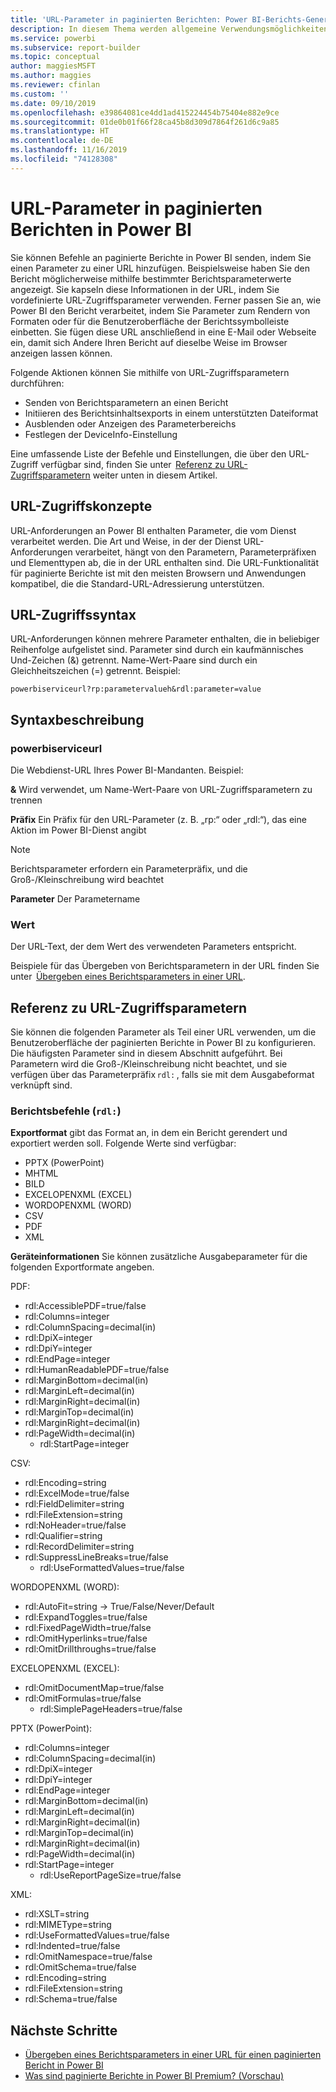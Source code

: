 ```yaml
---
title: 'URL-Parameter in paginierten Berichten: Power BI-Berichts-Generator'
description: In diesem Thema werden allgemeine Verwendungsmöglichkeiten für die Parameter des Berichts-Generators von Power BI für paginierte Berichte, die Eigenschaften, die Sie festlegen können, und vieles mehr beschrieben.
ms.service: powerbi
ms.subservice: report-builder
ms.topic: conceptual
author: maggiesMSFT
ms.author: maggies
ms.reviewer: cfinlan
ms.custom: ''
ms.date: 09/10/2019
ms.openlocfilehash: e39864081ce4dd1ad415224454b75404e882e9ce
ms.sourcegitcommit: 01de0b01f66f28ca45b8d309d7864f261d6c9a85
ms.translationtype: HT
ms.contentlocale: de-DE
ms.lasthandoff: 11/16/2019
ms.locfileid: "74128308"
---
```

# <a name="url-parameters-in-paginated-reports-in-power-bi"></a>URL-Parameter in paginierten Berichten in Power BI

Sie können Befehle an paginierte Berichte in Power BI senden, indem Sie einen Parameter zu einer URL hinzufügen. Beispielsweise haben Sie den Bericht möglicherweise mithilfe bestimmter Berichtsparameterwerte angezeigt. Sie kapseln diese Informationen in der URL, indem Sie vordefinierte URL-Zugriffsparameter verwenden. Ferner passen Sie an, wie Power BI den Bericht verarbeitet, indem Sie Parameter zum Rendern von Formaten oder für die Benutzeroberfläche der Berichtssymbolleiste einbetten. Sie fügen diese URL anschließend in eine E-Mail oder Webseite ein, damit sich Andere Ihren Bericht auf dieselbe Weise im Browser anzeigen lassen können. 

Folgende Aktionen können Sie mithilfe von URL-Zugriffsparametern durchführen: 

- Senden von Berichtsparametern an einen Bericht 
- Initiieren des Berichtsinhaltsexports in einem unterstützten Dateiformat 
- Ausblenden oder Anzeigen des Parameterbereichs 
- Festlegen der DeviceInfo-Einstellung 

Eine umfassende Liste der Befehle und Einstellungen, die über den URL-Zugriff verfügbar sind, finden Sie unter  [Referenz zu URL-Zugriffsparametern](#url-access-parameter-reference) weiter unten in diesem Artikel. 

## <a name="url-access-concepts"></a>URL-Zugriffskonzepte 

URL-Anforderungen an Power BI enthalten Parameter, die vom Dienst verarbeitet werden. Die Art und Weise, in der der Dienst URL-Anforderungen verarbeitet, hängt von den Parametern, Parameterpräfixen und Elementtypen ab, die in der URL enthalten sind. Die URL-Funktionalität für paginierte Berichte ist mit den meisten Browsern und Anwendungen kompatibel, die die Standard-URL-Adressierung unterstützen. 

## <a name="url-access-syntax"></a>URL-Zugriffssyntax 

URL-Anforderungen können mehrere Parameter enthalten, die in beliebiger Reihenfolge aufgelistet sind. Parameter sind durch ein kaufmännisches Und-Zeichen (&) getrennt. Name-Wert-Paare sind durch ein Gleichheitszeichen (=) getrennt. Beispiel:

```
powerbiserviceurl?rp:parametervalueh&rdl:parameter=value  
```

## <a name="syntax-description"></a>Syntaxbeschreibung 

### <a name="powerbiserviceurl"></a>powerbiserviceurl 

Die Webdienst-URL Ihres Power BI-Mandanten. Beispiel: 

**&** Wird verwendet, um Name-Wert-Paare von URL-Zugriffsparametern zu trennen

**Präfix** Ein Präfix für den URL-Parameter (z. B. „rp:“ oder „rdl:“), das eine Aktion im Power BI-Dienst angibt 

> [!NOTE]
> Berichtsparameter erfordern ein Parameterpräfix, und die Groß-/Kleinschreibung wird beachtet 

**Parameter** Der Parametername 

### <a name="value"></a>Wert 

Der URL-Text, der dem Wert des verwendeten Parameters entspricht. 

Beispiele für das Übergeben von Berichtsparametern in der URL finden Sie unter  [Übergeben eines Berichtsparameters in einer URL](report-builder-url-pass-parameters.md).

## <a name="url-access-parameter-reference"></a>Referenz zu URL-Zugriffsparametern

Sie können die folgenden Parameter als Teil einer URL verwenden, um die Benutzeroberfläche der paginierten Berichte in Power BI zu konfigurieren. Die häufigsten Parameter sind in diesem Abschnitt aufgeführt. Bei Parametern wird die Groß-/Kleinschreibung nicht beachtet, und sie verfügen über das Parameterpräfix `rdl:` , falls sie mit dem Ausgabeformat verknüpft sind.  

### <a name="report-commands-rdl"></a>Berichtsbefehle (`rdl:`) 

**Exportformat** gibt das Format an, in dem ein Bericht gerendert und exportiert werden soll. Folgende Werte sind verfügbar:
 
- PPTX (PowerPoint)
- MHTML 
- BILD 
- EXCELOPENXML (EXCEL) 
- WORDOPENXML (WORD) 
- CSV 
- PDF 
- XML 

**Geräteinformationen** Sie können zusätzliche Ausgabeparameter für die folgenden Exportformate angeben. 

PDF:

- rdl:AccessiblePDF=true/false
- rdl:Columns=integer
- rdl:ColumnSpacing=decimal(in)
- rdl:DpiX=integer
- rdl:DpiY=integer
- rdl:EndPage=integer
- rdl:HumanReadablePDF=true/false
- rdl:MarginBottom=decimal(in)
- rdl:MarginLeft=decimal(in)
- rdl:MarginRight=decimal(in)
- rdl:MarginTop=decimal(in)
- rdl:MarginRight=decimal(in)
- rdl:PageWidth=decimal(in)
    - rdl:StartPage=integer
    
CSV:

- rdl:Encoding=string
- rdl:ExcelMode=true/false
- rdl:FieldDelimiter=string
- rdl:FileExtension=string
- rdl:NoHeader=true/false
- rdl:Qualifier=string
- rdl:RecordDelimiter=string
- rdl:SuppressLineBreaks=true/false
    - rdl:UseFormattedValues=true/false
    
WORDOPENXML (WORD):

- rdl:AutoFit=string -> True/False/Never/Default
- rdl:ExpandToggles=true/false
- rdl:FixedPageWidth=true/false
- rdl:OmitHyperlinks=true/false
- rdl:OmitDrillthroughs=true/false

EXCELOPENXML (EXCEL):

- rdl:OmitDocumentMap=true/false
- rdl:OmitFormulas=true/false
    - rdl:SimplePageHeaders=true/false
    
PPTX (PowerPoint):
 
- rdl:Columns=integer
- rdl:ColumnSpacing=decimal(in)
- rdl:DpiX=integer
- rdl:DpiY=integer
- rdl:EndPage=integer
- rdl:MarginBottom=decimal(in)
- rdl:MarginLeft=decimal(in)
- rdl:MarginRight=decimal(in)
- rdl:MarginTop=decimal(in)
- rdl:MarginRight=decimal(in)
- rdl:PageWidth=decimal(in)
- rdl:StartPage=integer
    - rdl:UseReportPageSize=true/false

XML:

- rdl:XSLT=string
- rdl:MIMEType=string
- rdl:UseFormattedValues=true/false
- rdl:Indented=true/false
- rdl:OmitNamespace=true/false
- rdl:OmitSchema=true/false
- rdl:Encoding=string
- rdl:FileExtension=string
- rdl:Schema=true/false

## <a name="next-steps"></a>Nächste Schritte

- [Übergeben eines Berichtsparameters in einer URL für einen paginierten Bericht in Power BI](report-builder-url-pass-parameters.md)
- [Was sind paginierte Berichte in Power BI Premium? (Vorschau)](paginated-reports-report-builder-power-bi.md)
